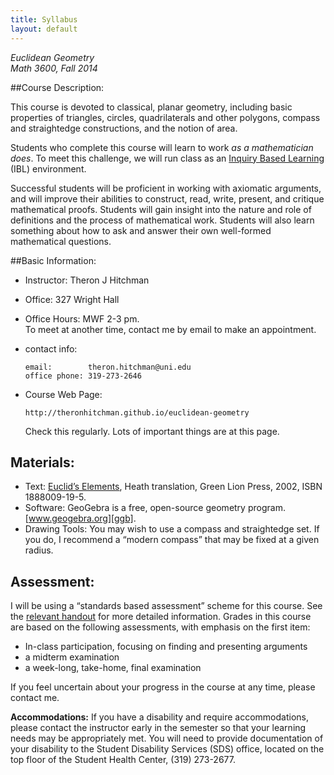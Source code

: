 ```yaml
---
title: Syllabus
layout: default
---
```


*Euclidean Geometry*<br />
*Math 3600, Fall 2014*


##Course Description:

This course is devoted to classical, planar geometry, including basic properties
of triangles, circles, quadrilaterals and other polygons, compass and
straightedge constructions, and the notion of area.

Students who complete this course will learn to work _as a mathematician does_.
To meet this challenge, we will run class as an [Inquiry Based Learning][IBL] (IBL)
environment.

Successful students will be proficient in working with axiomatic arguments, and
will improve their abilities to construct, read, write, present,
and critique mathematical proofs. Students will gain insight into the nature and
role of definitions and the process of mathematical work. Students will also
learn something about how to ask and answer their own well-formed mathematical
questions.



##Basic Information:

- Instructor: 		Theron J Hitchman
- Office: 		327 Wright Hall
- Office Hours: 	MWF  2-3 pm.  
  To meet at another time, contact me by email to make an appointment.
- contact info:

      email:        theron.hitchman@uni.edu
      office phone: 319-273-2646

- Course Web Page:

      http://theronhitchman.github.io/euclidean-geometry

  Check this regularly. Lots of important things are at this page.

## Materials:

- Text: [Euclid’s Elements][GreenLionPress], Heath translation,
Green Lion Press, 2002, ISBN 1888009-19-5.
- Software: GeoGebra is a free, open-source geometry program. [www.geogebra.org][ggb].
- Drawing Tools: You may wish to use a compass and straightedge set. If you do,
I recommend a “modern compass” that may be fixed at a given radius.

## Assessment:

I will be using a “standards based assessment” scheme for this course. See the
[relevant handout][sba] for more detailed information. Grades in this course are based
on the following assessments, with emphasis on the first item:

- In-class participation, focusing on finding and presenting arguments
- a midterm examination
- a week-long, take-home, final examination

If you feel uncertain about your progress in the course at any time, please contact me.

**Accommodations:**
  If you have a disability and require accommodations, please contact the
  instructor early in the semester so that your learning needs may be
  appropriately met. You will need to provide documentation of your
  disability to the Student Disability Services (SDS) office, located on the
  top floor of the Student Health Center, (319) 273-2677.

[GreenLionPress]: http://www.greenlion.com/euclid.html
[sba]: {{site.baseurl}}/standards-based-assessment
[ggb]: www.geogebra.org
[IBL]: http://theronhitchman.github.io/euclidean-geometry/inquiry-based-learning/
